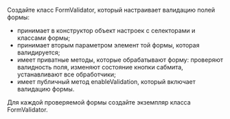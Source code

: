 Создайте класс FormValidator, который настраивает валидацию полей формы:
  * принимает в конструктор объект настроек с селекторами и классами формы;
  * принимает вторым параметром элемент той формы, которая валидируется;
  * имеет приватные методы, которые обрабатывают форму: проверяют валидность поля, изменяют состояние кнопки сабмита, устанавливают все обработчики;
  * имеет публичный метод enableValidation, который включает валидацию формы.
  
Для каждой проверяемой формы создайте экземпляр класса FormValidator.